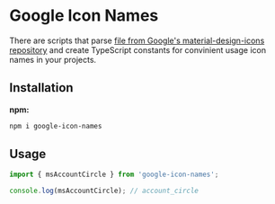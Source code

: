 # Google Icon Names
There are scripts that parse [file from Google's material-design-icons repository](https://raw.githubusercontent.com/google/material-design-icons/master/font/MaterialIcons-Regular.codepoints) and create TypeScript constants for convinient usage icon names in your projects.
## Installation

**npm:**
```bash
npm i google-icon-names
```
## Usage
```typescript
import { msAccountCircle } from 'google-icon-names';

console.log(msAccountCircle); // account_circle
```